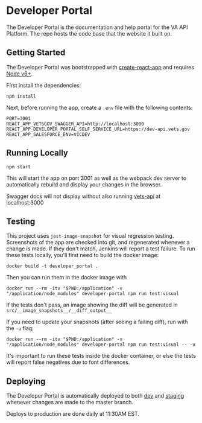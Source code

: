 # Developer Portal

The Developer Portal is the documentation and help portal for the VA API Platform. The repo hosts the code base that the website it built on.

## Getting Started

The Developer Portal was bootstrapped with [create-react-app](https://github.com/facebook/create-react-app) and requires [Node v6+](https://nodejs.org/en/download/).

First install the dependencies:
```
npm install
```

Next, before running the app, create a `.env` file with the following contents:
```
PORT=3001
REACT_APP_VETSGOV_SWAGGER_API=http://localhost:3000
REACT_APP_DEVELOPER_PORTAL_SELF_SERVICE_URL=https://dev-api.vets.gov
REACT_APP_SALESFORCE_ENV=VICDEV
``` 

## Running Locally
```
npm start
```

This will start the app on port 3001 as well as the webpack dev server to automatically rebuild and display your changes in the browser.

Swagger docs will not display without also running [vets-api](https://github.com/department-of-veterans-affairs/vets-api#base-setup) at localhost:3000

## Testing

This project uses `jest-image-snapshot` for visual regression testing. Screenshots of the app are checked into git, and regenerated whenever a change is made. If they don't match, Jenkins will report a test failure. To run these tests locally, you'll first need to build the docker image:
```
docker build -t developer_portal .
```

Then you can run them in the docker image with
```
docker run --rm -itv "$PWD:/application" -v "/application/node_modules" developer-portal npm run test:visual
```
If the tests don't pass, an image showing the diff will be generated in `src/__image_snapshots__/__diff_output__` 

If you need to update your snapshots (after seeing a failing diff), run with the `-u` flag:
```
docker run --rm -itv "$PWD:/application" -v "/application/node_modules" developer-portal npm run test:visual -- -u
```

It's important to run these tests inside the docker container, or else the tests will report false negatives due to font differences.

## Deploying

The Developer Portal is automatically deployed to both [dev](https://dev-developer.va.gov/) and [staging](https://staging-developer.va.gov/) whenever changes are made to the master branch.

Deploys to production are done daily at 11:30AM EST.


